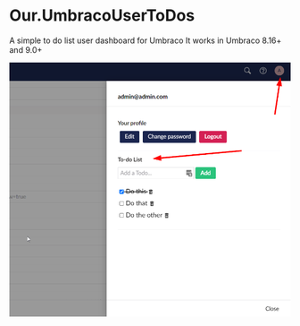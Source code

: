 # Our.UmbracoUserToDos
A simple to do list user dashboard for Umbraco
It works in Umbraco 8.16+ and 9.0+

![Example](https://github.com/prjseal/Our.UmbracoUserToDos/blob/main/images/example.png)
